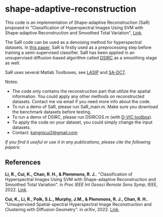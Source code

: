 # shape-adaptive-reconstruction


This code is an implementation of Shape-adaptive Reconstruction (SaR) proposed in "Classification of Hyperspectral Images Using SVM with Shape-adaptive Reconstruction and Smoothed Total Variation", [Link](https://arxiv.org/abs/2203.15619). 

The SaR code can be used as a denoising method for hyperspectral datasets. In [this paper](https://arxiv.org/abs/2203.15619), SaR is firstly used as a preprocessing step before training a semi-supervised classifier. SaR has been applied in an unsupervised diffusion-based algorithm called [DSIRC](https://arxiv.org/abs/2204.13497) as a smoothing stage as well.

SaR uses several Matlab Toolboxes, see [LASIP](https://webpages.tuni.fi/lasip/2D/) and [SA-DCT](https://webpages.tuni.fi/foi/SA-DCT/).

Notes:
- The code only contains the reconstruction part that utilize the spatial information. You could apply any other methods on reconstructed datasets. Contact me via email if you need more info about the code.
- To run a demo of SaR, please run SaR_main.m. Make sure you download the benchmark datasets before testing.
- To run a demo of DSIRC, please run DSIRCGS.m (with [D-VIC toolbox](https://github.com/sampolk/D-VIC)). 
- To apply the code on your dataset, you could simply change the input datasets.
- Contact: kangnicui2@gmail.com

*If you find it useful or use it in any publications, please cite the following papers:*
## References

**Li, R., Cui, K., Chan, R. H., & Plemmons, R. J.**. "Classification of Hyperspectral Images Using SVM with Shape-adaptive Reconstruction and Smoothed Total Variation". in *Proc IEEE Int Geosci Remote Sens Symp*, IEEE, 2022. [Link](https://arxiv.org/abs/2203.15619).

**Cui, K., Li, R., Polk, S.L., Murphy, J.M., & Plemmons, R. J., Chan, R. H.**. "Unsupervised Spatial-spectral Hyperspectral Image Reconstruction and Clustering with Diffusion Geometry". in *arXiv*, 2022. [Link](https://arxiv.org/abs/2204.13497).
